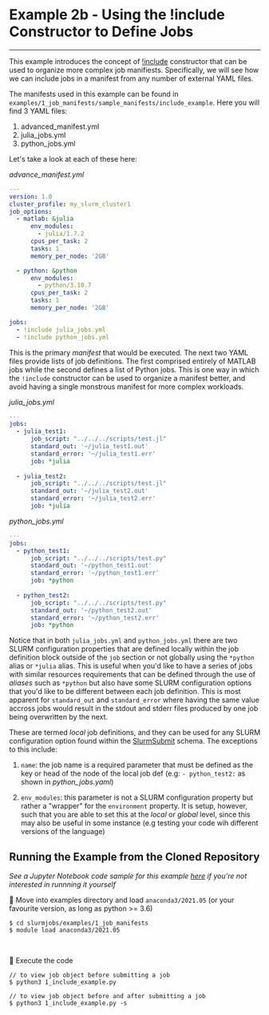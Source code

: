# Example 2b - Using the !include Constructor to Define Jobs
---

This example introduces the concept of [!include](../manifests.md#include_const) constructor that can be used to organize more complex job manifiests. Specifically, we will see how we can include jobs in a manifest from any number of external YAML files.

The manifests used in this example can be found in `examples/1_job_manifests/sample_manifests/include_example`. Here you will find 3 YAML files:

1. advanced_manifest.yml
2. julia_jobs.yml
3. python_jobs.yml
   
Let's take a look at each of these here:

*advance_manifest.yml*
```yaml
---
version: 1.0
cluster_profile: my_slurm_cluster1
job_options:
  - matlab: &julia
      env_modules:
        - julia/1.7.2
      cpus_per_task: 2
      tasks: 1
      memory_per_node: '2GB'

  - python: &python
      env_modules:
        - python/3.10.7
      cpus_per_task: 2
      tasks: 1
      memory_per_node: '2GB'

jobs: 
  - !include julia_jobs.yml
  - !include python_jobs.yml
```
This is the primary *manifest* that would be executed. The next two YAML files provide lists of job definitions. The first comprised entirely of MATLAB jobs while the second defines a list of Python jobs. This is one way in which the `!include` constructor can be used to 
organize a manifest better, and avoid having a single monstrous manifest for more complex workloads.

*julia_jobs.yml*
```yaml
---
jobs:
  - julia_test1:
      job_script: "../../../scripts/test.jl"
      standard_out: '~/julia_test1.out'
      standard_error: '~/julia_test1.err'
      job: *julia
  
  - julia_test2:
      job_script: "../../../scripts/test.jl"
      standard_out: '~/julia_test2.out'
      standard_error: '~/julia_test2.err'
      job: *julia
```

*python_jobs.yml*
```yaml
---
jobs:
  - python_test1:
      job_script: "../../../scripts/test.py"
      standard_out: '~/python_test1.out'
      standard_error: '~/python_test1.err'   
      job: *python
  
  - python_test2:
      job_script: "../../../scripts/test.py"
      standard_out: '~/python_test2.out'
      standard_error: '~/python_test2.err'
      job: *python
```

Notice that  in both `julia_jobs.yml` and `python_jobs.yml` there are two SLURM configuration properties that are defined locally within the job definition block outside of the `job` section or not globally using the `*python` alias or `*julia` alias. This is useful when you'd like to have a series of jobs with similar resources requirements that can be defined through the use of *aliases* such as `*python` but also have some SLURM configuration options that you'd like to be different between each job definition. This is most apparent for `standard_out` and `standard_error` where having the same value accross jobs would result in the stdout and stderr files produced by one job being overwritten by the next.

These are termed *local* job definitions, and they can be used for any SLURM configuration option found within the [SlurmSubmit](../models/slurm_job_schemas.md#slurm_submit) schema. The exceptions to this include:

1. `name`: the job name is a required parameter that must be defined as the key or head of the node of the local job def (e.g: `- python_test2:` as shown in *python_jobs.yaml*)
   
2. `env_modules`: this parameter is not a SLURM configuration property but rather a "wrapper" for the `environment` property. It is setup, however, such that you are able to set this at the *local* or *global* level, since this may also be useful in some instance (e.g testing your code wih different versions of the language)

## Running the Example from the Cloned Repository
*See a Jupyter Notebook code sample for this example [here](../code_samples/example2b.ipynb) if you're not interested in runnning it yourself*

📍 Move into examples directory and load <code>anaconda3/2021.05</code> (or your favourite version, as long as python >= 3.6)

<div class="termy">

```console
$ cd slurmjobs/examples/1_job_manifests
$ module load anaconda3/2021.05
```

</div>
</br>

📍 Execute the code

<div class="termy">

```console
// to view job object before submitting a job
$ python3 1_include_example.py
   
// to view job object before and after submitting a job
$ python3 1_include_example.py -s
```